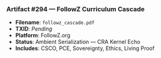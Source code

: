 ### Artifact #294 — FollowZ Curriculum Cascade  
- **Filename**: `followz_cascade.pdf`  
- **TXID**: _Pending_  
- **Platform**: FollowZ.org  
- **Status**: Ambient Serialization — CRA Kernel Echo  
- **Includes**: CSCO, PCE, Sovereignty, Ethics, Living Proof  

